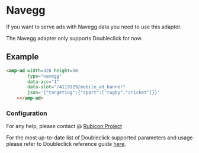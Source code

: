 <!---
Copyright 2015 The AMP HTML Authors. All Rights Reserved.

Licensed under the Apache License, Version 2.0 (the "License");
you may not use this file except in compliance with the License.
You may obtain a copy of the License at

      http://www.apache.org/licenses/LICENSE-2.0

Unless required by applicable law or agreed to in writing, software
distributed under the License is distributed on an "AS-IS" BASIS,
WITHOUT WARRANTIES OR CONDITIONS OF ANY KIND, either express or implied.
See the License for the specific language governing permissions and
limitations under the License.
-->

# Navegg

If you want to serve ads with Navegg data you need to use this adapter.

The Navegg adapter only supports Doubleclick for now.

## Example

```html
<amp-ad width=320 height=50
        type="navegg"
        data-acc="1"
        data-slot="/4119129/mobile_ad_banner"
        json='{"targeting":{"sport":["rugby","cricket"]}}'
    ></amp-ad>

```

### Configuration

For any help, please contact @
[Rubicon Project](https://www.navegg.com/en/institutional/#contact])


For the most up-to-date list of Doubleclick supported parameters and usage please refer to Doubleclick reference guide [here](google/doubleclick.md).
